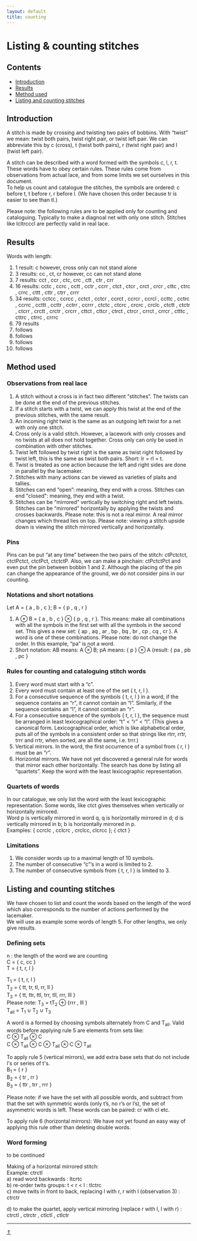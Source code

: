 ```yaml
---
layout: default
title: counting
---
```


# Listing & counting stitches

## Contents

* [Introduction](#introduction)
* [Results](#results)
* [Method used](#method-used)
* [Listing and counting stitches](#listing-and-counting-stitches)

## Introduction

A stitch is made by crossing and twisting two pairs of bobbins. With “twist” we mean: twist both pairs, twist right pair, or twist left pair. We can abbreviate this by c (cross), t (twist both pairs), r (twist right pair) and l (twist left pair).    

A stitch can be described with a word formed with the symbols c, l, r, t. These words have to obey certain rules. These rules come from observations from actual lace, and from some limits we set ourselves in this document.    
To help us count and catalogue the stitches, the symbols are ordered: c before t, t before r, r before l. (We have chosen this order because tr is easier to see than tl.)     

<span class="b-red">Please note</span>: the following rules are to be applied only for counting and cataloguing. Typically to make a diagnoal net with only one stitch. Stitches like <span class="stch">lcltrcccl</span> are perfectly valid in real lace. 

## Results

Words with length:

1. 1 result: c however, cross only can not stand alone     
2. 3 results: cc , ct, cr	however, cc can not stand alone       
3. 7 results: cct , ccr , ctc, crc , ctt , ctr , crr      
4. 16 results: cctc , ccrc , cctt  , cctr , ccrr , ctct , ctcr , crct , crcr , cttc , ctrc , crrc , cttt , cttr , ctrr , crrr     
5. 34 results: cctcc , ccrcc , cctct , cctcr , ccrct , ccrcr , ccrcl , ccttc , cctrc , ccrrc , ccttt , ccttr , cctrr , ccrrr , ctctc , ctcrc , crcrc , crclc , ctctt , ctctr , ctcrr , crctt , crctr , crcrr , cttct , cttcr , ctrct , ctrcr , crrct , crrcr , ctttc , cttrc , ctrrc , crrrc      
6. 79 results   
7.   follows
8.   follows
9.   follows
10.   follows 

## Method used

### Observations from real lace

1. A stitch without a cross is in fact two different “stitches”. The twists can be done at the end of the previous stitches.
2. If a stitch starts with a twist, we can apply this twist at the end of the previous stitches, with the same result.
3. An incoming right twist is the same as an outgoing left twist for a net with only one stitch.
4. <span class="stch">Cross only</span> is a valid stitch. However, a lacework with only crosses and no twists at all does not hold together. <span class="stch">Cross only</span> can only be used in combination with other stitches.
5. Twist left followed by twist right is the same as twist right followed by twist left, this is the same as twist both pairs. Short: lr = rl = t.
6. Twist is treated as one action because the left and right sides are done in parallel by the lacemaker.
7. Stitches with many actions can be viewed as varieties of plaits and tallies.
8. Stitches can end “open”: meaning, they end with a cross. Stitches can end "closed": meaning, they end with a twist.
9. Stitches can be “mirrored” vertically by switching right and left twists. Stitches can be “mirrored” horizontally by applying the twists and crosses backwards. Please note: this is not a real mirror. A real mirror changes which thread lies on top. Please note: viewing a stitch upside down is viewing the stitch mirrored vertically and horizontally.

### Pins

Pins can be put “at any time” between the two pairs of the stitch: <span class="stch">ctPctctct</span>, <span class="stch">ctctPctct</span>, <span class="stch"> ctctPct</span>, <span class="stch">ctctctP</span>. Also, we can make a pinchain: <span class="stch">ctPctctPct</span> and even put the pin between bobbin 1 and 2. Although the placing of the pin can change the appearance of the ground, we do not consider pins in our counting.   

### Notations and short notations

Let A = { a , b , c }; B = { p , q , r }  
1. A &otimes; B = { a , b , c } &otimes; { p , q , r }. This means: make all combinations with all the symbols in the first set with all the symbols in the second set. This gives a new set: { ap , aq , ar , bp , bq , br , cp , cq , cr }. A word is one of these combinations. Please note: do not change the order. In this example, “pa” is not a word.   
2. Short notation: AB means: A &otimes; B; pA means: { p } &otimes; A (result: { pa , pb , pc }   

### Rules for counting and cataloguing stitch words

1. Every word must start with a “c”.
2. Every word must contain at least one of the set { t, r, l }.
3. For a consecutive sequence of the symbols { t, r, l } in a word, if the sequence contains an “r”, it cannot contain an “l”. Similarly, if the sequence contains an “l”, it cannot contain an “r”.
4. For a consecutive sequence of the symbols { t, r, l }, the sequence must be arranged in least lexicographical order: “t” < “r” < “l”. (This gives a canonical form. Lexicographical order, which is like alphabetical order, puts all of the symbols in a consistent order so that strings like rtrr, rrtr, trrr and rrtr, when sorted, are all the same, i.e. trrr.)
5. Vertical mirrors. In the word, the first occurrence of a symbol from { r, l } must be an “r”.
6. Horizontal mirrors. We have not yet discovered a general rule for words that mirror each other horizontally. The search has done by listing all “quartets”. Keep the word with the least lexicographic representation. 

### Quartets of words

In our catalogue, we only list the word with the least lexicographic representation. Some words, like ctct gives themselves when vertically or horizontally mirrored.     
Word p is vertically mirrored in word q, q is horizontally mirrored in d; d is vertically mirrored in b; b is horizontally mirrored in p.      
Examples: { ccrclc , cclcrc , crclcc, clcrcc }; { ctct }

### Limitations

1. We consider words up to a maximal length of 10 symbols.
2. The number of consecutive “c”’s in a word is limited to 2.
3. The number of consecutive symbols from { t, r, l } is limited to 3.

## Listing and counting stitches

We have chosen to list and count the words based on the length of the word which also corresponds to the number of actions performed by the lacemaker.    
We will use as example some words of length 5. For other lengths, we only give results.   

### Defining sets
n : the length of the word we are counting     
C = { c, cc }     
T = { t, r, l }

T<sub>1</sub> = { t, r, l }     
T<sub>2</sub> = { tt, tr, tl, rr, ll }     
T<sub>3</sub> = { tt, ttr, ttl, trr, tll, rrr, lll }    
Please note: T<sub>3</sub> = tT<sub>2</sub> &oplus; {rrr , lll }    
T<sub>all</sub> = T<sub>1</sub> &cup; T<sub>2</sub> &cup; T<sub>3</sub>    

A word is a formed by choosing symbols alternately from C and T<sub>all</sub>. Valid words before applying rule 5 are elements from sets like:     
C &otimes; T<sub>all</sub> &otimes; C           
C &otimes; T<sub>all</sub> &otimes; C &otimes; T<sub>all</sub> &otimes; C &otimes; T<sub>all</sub>

To apply rule 5 (vertical mirrors), we add extra base sets that do not include l's or series of t's.     
B<sub>1</sub> = { r }			
B<sub>2</sub> = { tr , rr } 		 
B<sub>3</sub> = { ttr , trr , rrr }		     

Please note: if we have the set with all possible words, and subtract from that the set with symmetric words (only t’s, no r’s or l’s), the set of asymmetric words is left. These words can be paired: cr with cl etc.     

To apply rule 6 (horizontal mirrors): We have not yet found an easy way of applying this rule other than deleting double words.     

### Word forming

to be continued



Making of a horizontal mirrored stitch:    
Example: ctrctl     
a)  read word backwards : ltcrtc     
b)  re-order twits groups: t < r < l : tlctrc     
c)  move twits in front to back, replacing l with r, r with l (observation 3) : ctrctr     

d) to make the quartet, apply vertical mirroring (replace r with l, l with r) : ctrctl , ctrctr , ctlctl , ctlctr





***
[&uArr;]()
